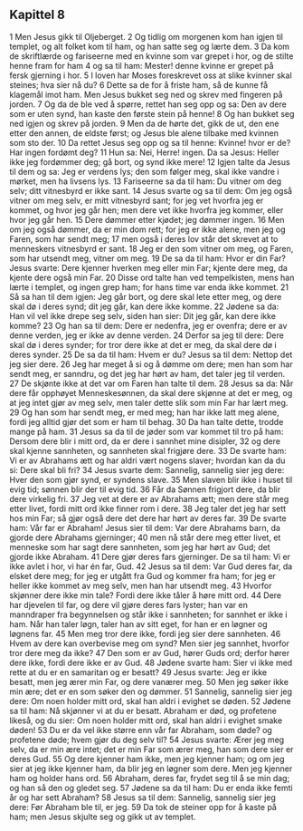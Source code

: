 ## Kapittel 8

1 Men Jesus gikk til Oljeberget.
2 Og tidlig om morgenen kom han igjen til templet, og alt folket kom til ham, og han satte seg og lærte dem.
3 Da kom de skriftlærde og fariseerne med en kvinne som var grepet i hor, og de stilte henne fram for ham
4 og sa til ham: Mester! denne kvinne er grepet på fersk gjerning i hor.
5 I loven har Moses foreskrevet oss at slike kvinner skal steines; hva sier nå du?
6 Dette sa de for å friste ham, så de kunne få klagemål imot ham. Men Jesus bukket seg ned og skrev med fingeren på jorden.
7 Og da de ble ved å spørre, rettet han seg opp og sa: Den av dere som er uten synd, han kaste den første stein på henne!
8 Og han bukket seg ned igjen og skrev på jorden.
9 Men da de hørte det, gikk de ut, den ene etter den annen, de eldste først; og Jesus ble alene tilbake med kvinnen som sto der.
10 Da rettet Jesus seg opp og sa til henne: Kvinne! hvor er de? Har ingen fordømt deg?
11 Hun sa: Nei, Herre! ingen. Da sa Jesus: Heller ikke jeg fordømmer deg; gå bort, og synd ikke mere!
12 Igjen talte da Jesus til dem og sa: Jeg er verdens lys; den som følger meg, skal ikke vandre i mørket, men ha livsens lys.
13 Fariseerne sa da til ham: Du vitner om deg selv; ditt vitnesbyrd er ikke sant.
14 Jesus svarte og sa til dem: Om jeg også vitner om meg selv, er mitt vitnesbyrd sant; for jeg vet hvorfra jeg er kommet, og hvor jeg går hen; men dere vet ikke hvorfra jeg kommer, eller hvor jeg går hen.
15 Dere dømmer etter kjødet; jeg dømmer ingen.
16 Men om jeg også dømmer, da er min dom rett; for jeg er ikke alene, men jeg og Faren, som har sendt meg;
17 men også i deres lov står det skrevet at to menneskers vitnesbyrd er sant.
18 Jeg er den som vitner om meg, og Faren, som har utsendt meg, vitner om meg.
19 De sa da til ham: Hvor er din Far? Jesus svarte: Dere kjenner hverken meg eller min Far; kjente dere meg, da kjente dere også min Far.
20 Disse ord talte han ved tempelkisten, mens han lærte i templet, og ingen grep ham; for hans time var enda ikke kommet.
21 Så sa han til dem igjen: Jeg går bort, og dere skal lete etter meg, og dere skal dø i deres synd; dit jeg går, kan dere ikke komme.
22 Jødene sa da: Han vil vel ikke drepe seg selv, siden han sier: Dit jeg går, kan dere ikke komme?
23 Og han sa til dem: Dere er nedenfra, jeg er ovenfra; dere er av denne verden, jeg er ikke av denne verden.
24 Derfor sa jeg til dere: Dere skal dø i deres synder; for tror dere ikke at det er meg, da skal dere dø i deres synder.
25 De sa da til ham: Hvem er du? Jesus sa til dem: Nettop det jeg sier dere.
26 Jeg har meget å si og å dømme om dere; men han som har sendt meg, er sanndru, og det jeg har hørt av ham, det taler jeg til verden.
27 De skjønte ikke at det var om Faren han talte til dem.
28 Jesus sa da: Når dere får opphøyet Menneskesønnen, da skal dere skjønne at det er meg, og at jeg intet gjør av meg selv, men taler dette slik som min Far har lært meg.
29 Og han som har sendt meg, er med meg; han har ikke latt meg alene, fordi jeg alltid gjør det som er ham til behag.
30 Da han talte dette, trodde mange på ham.
31 Jesus sa da til de jøder som var kommet til tro på ham: Dersom dere blir i mitt ord, da er dere i sannhet mine disipler,
32 og dere skal kjenne sannheten, og sannheten skal frigjøre dere.
33 De svarte ham: Vi er av Abrahams ætt og har aldri vært nogens slaver; hvordan kan da du si: Dere skal bli fri?
34 Jesus svarte dem: Sannelig, sannelig sier jeg dere: Hver den som gjør synd, er syndens slave.
35 Men slaven blir ikke i huset til evig tid; sønnen blir der til evig tid.
36 Får da Sønnen frigjort dere, da blir dere virkelig fri.
37 Jeg vet at dere er av Abrahams ætt; men dere står meg etter livet, fordi mitt ord ikke finner rom i dere.
38 Jeg taler det jeg har sett hos min Far; så gjør også dere det dere har hørt av deres far.
39 De svarte ham: Vår far er Abraham! Jesus sier til dem: Var dere Abrahams barn, da gjorde dere Abrahams gjerninger;
40 men nå står dere meg etter livet, et menneske som har sagt dere sannheten, som jeg har hørt av Gud; det gjorde ikke Abraham.
41 Dere gjør deres fars gjerninger. De sa til ham: Vi er ikke avlet i hor, vi har én far, Gud.
42 Jesus sa til dem: Var Gud deres far, da elsket dere meg; for jeg er utgått fra Gud og kommer fra ham; for jeg er heller ikke kommet av meg selv, men han har utsendt meg.
43 Hvorfor skjønner dere ikke min tale? Fordi dere ikke tåler å høre mitt ord.
44 Dere har djevelen til far, og dere vil gjøre deres fars lyster; han var en manndraper fra begynnelsen og står ikke i sannheten; for sannhet er ikke i ham. Når han taler løgn, taler han av sitt eget, for han er en løgner og løgnens far.
45 Men meg tror dere ikke, fordi jeg sier dere sannheten.
46 Hvem av dere kan overbevise meg om synd? Men sier jeg sannhet, hvorfor tror dere meg da ikke?
47 Den som er av Gud, hører Guds ord; derfor hører dere ikke, fordi dere ikke er av Gud.
48 Jødene svarte ham: Sier vi ikke med rette at du er en samaritan og er besatt?
49 Jesus svarte: Jeg er ikke besatt, men jeg ærer min Far, og dere vanærer meg.
50 Men jeg søker ikke min ære; det er en som søker den og dømmer.
51 Sannelig, sannelig sier jeg dere: Om noen holder mitt ord, skal han aldri i evighet se døden.
52 Jødene sa til ham: Nå skjønner vi at du er besatt. Abraham er død, og profetene likeså, og du sier: Om noen holder mitt ord, skal han aldri i evighet smake døden!
53 Du er da vel ikke større enn vår far Abraham, som døde? og profetene døde; hvem gjør du deg selv til?
54 Jesus svarte: Ærer jeg meg selv, da er min ære intet; det er min Far som ærer meg, han som dere sier er deres Gud.
55 Og dere kjenner ham ikke, men jeg kjenner ham; og om jeg sier at jeg ikke kjenner ham, da blir jeg en løgner som dere. Men jeg kjenner ham og holder hans ord.
56 Abraham, deres far, frydet seg til å se min dag; og han så den og gledet seg.
57 Jødene sa da til ham: Du er enda ikke femti år og har sett Abraham?
58 Jesus sa til dem: Sannelig, sannelig sier jeg dere: Før Abraham ble til, er jeg.
59 Da tok de steiner opp for å kaste på ham; men Jesus skjulte seg og gikk ut av templet.
